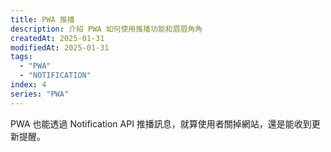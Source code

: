 ```yaml
---
title: PWA 推播
description: 介紹 PWA 如何使用推播功能和眉眉角角
createdAt: 2025-01-31
modifiedAt: 2025-01-31
tags:
  - "PWA"
  - "NOTIFICATION"
index: 4
series: "PWA"
---
```


PWA 也能透過 Notification API 推播訊息，就算使用者關掉網站，還是能收到更新提醒。
